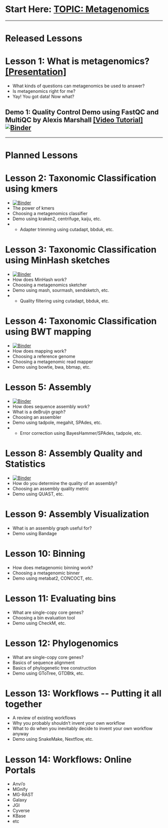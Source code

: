 # Start Here: [TOPIC: Metagenomics](https://github.com/biovcnet/biovcnet.github.io/wiki/TOPIC:-Metagenomics)

---

# Released Lessons

# Lesson 1: What is metagenomics? [[Presentation]](https://docs.google.com/presentation/d/e/2PACX-1vSUJqDdgpz5yTPcOoHF_XLS1pxextNel7F8-i9j6YRgXkcKJg0rdneY00lcaoBzvJj-UxcTvhrJUoTH/pub?start=false&loop=false&delayms=600000)
* What kinds of questions can metagenomics be used to answer?
* Is metagenomics right for me?
* Yay! You got data! Now what?
## Demo 1: Quality Control Demo using FastQC and MultiQC by Alexis Marshall [[Video Tutorial]](https://www.youtube.com/watch?v=7jRTyfdIXLo) [![Binder](https://mybinder.org/badge_logo.svg)](https://mybinder.org/v2/gh/biovcnet/metagenomics-binder-qc/master?urlpath=lab)

---

# Planned Lessons

# Lesson 2: Taxonomic Classification using kmers
* [![Binder](https://mybinder.org/badge_logo.svg)](https://mybinder.org/v2/gh/biovcnet/metagenomics-binder-qc/master?urlpath=lab)
* The power of kmers
* Choosing a metagenomics classifier
* Demo using kraken2, centrifuge, kaiju, etc.
* + Adapter trimming using cutadapt, bbduk, etc.

# Lesson 3: Taxonomic Classification using MinHash sketches
* [![Binder](https://mybinder.org/badge_logo.svg)](https://mybinder.org/v2/gh/biovcnet/metagenomics-binder-qc/master?urlpath=lab)
* How does MinHash work?
* Choosing a metagenomics sketcher
* Demo using mash, sourmash, sendsketch, etc.
* + Quality filtering using cutadapt, bbduk, etc.

# Lesson 4: Taxonomic Classification using BWT mapping
* [![Binder](https://mybinder.org/badge_logo.svg)](https://mybinder.org/v2/gh/biovcnet/metagenomics-binder-qc/master?urlpath=lab)
* How does mapping work?
* Choosing a reference genome
* Choosing a metagenomic read mapper
* Demo using bowtie, bwa, bbmap, etc.

# Lesson 5: Assembly
* [![Binder](https://mybinder.org/badge_logo.svg)](https://mybinder.org/v2/gh/biovcnet/metagenomics-binder-assembly/master?urlpath=lab)
* How does sequence assembly work?
* What is a deBruijn graph?
* Choosing an assembler
* Demo using tadpole, megahit, SPAdes, etc.
* + Error correction using BayesHammer/SPAdes, tadpole, etc.

# Lesson 8: Assembly Quality and Statistics
* [![Binder](https://mybinder.org/badge_logo.svg)](https://mybinder.org/v2/gh/biovcnet/metagenomics-binder-assembly/master?urlpath=lab)
* How do you determine the quality of an assembly?
* Choosing an assembly quality metric
* Demo using QUAST, etc.

# Lesson 9: Assembly Visualization
* What is an assembly graph useful for?
* Demo using Bandage

# Lesson 10: Binning
* How does metagenomic binning work?
* Choosing a metagenomic binner
* Demo using metabat2, CONCOCT, etc.

# Lesson 11: Evaluating bins
* What are single-copy core genes?
* Choosing a bin evaluation tool
* Demo using CheckM, etc.

# Lesson 12: Phylogenomics
* What are single-copy core genes?
* Basics of sequence alignment
* Basics of phylogenetic tree construction
* Demo using GToTree, GTDBtk, etc.

# Lesson 13: Workflows -- Putting it all together
* A review of existing workflows
* Why you probably shouldn’t invent your own workflow
* What to do when you inevitably decide to invent your own workflow anyway
* Demo using SnakeMake, Nextflow, etc.

# Lesson 14: Workflows: Online Portals
* Anvi’o
* MGnify
* MG-RAST
* Galaxy
* JGI
* Cyverse
* KBase
* etc
